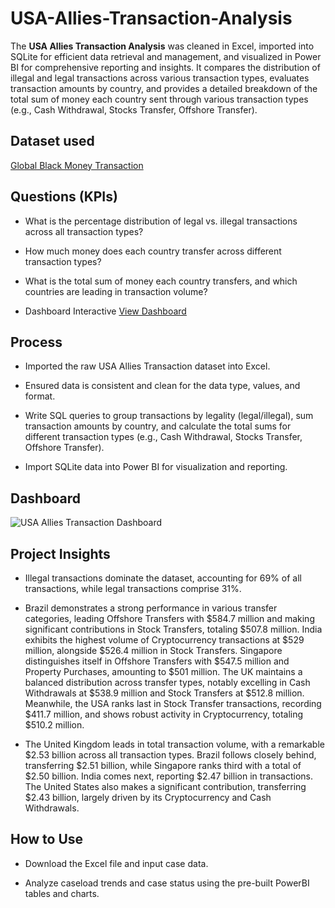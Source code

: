# USA-Allies-Transaction-Analysis
The **USA Allies Transaction Analysis** was cleaned in Excel, imported into SQLite for efficient data retrieval and management, and visualized in Power BI for comprehensive reporting and insights. It compares the distribution of illegal and legal transactions across various transaction types, evaluates transaction amounts by country, and provides a detailed breakdown of the total sum of money each country sent through various transaction types (e.g., Cash Withdrawal, Stocks Transfer, Offshore Transfer).


## Dataset used

[Global Black Money Transaction](https://github.com/AndreaAnalytics/USA-Allies-Transaction-Dashboard/blob/main/Big_Black_Money_Dataset.csv)


## Questions (KPIs)

- What is the percentage distribution of legal vs. illegal transactions across all transaction types?

- How much money does each country transfer across different transaction types?

- What is the total sum of money each country transfers, and which countries are leading in transaction volume?

- Dashboard Interactive <a href="https://github.com/AndreaAnalytics/USA-Allies-Transaction-Dashboard/blob/main/USA%20Allies%20Transaction%20Dashboard.png">View Dashboard</a>

## Process

- Imported the raw USA Allies Transaction dataset into Excel.

- Ensured data is consistent and clean for the data type, values, and format.

- Write SQL queries to group transactions by legality (legal/illegal), sum transaction amounts by country, and calculate the total sums for different transaction types (e.g., Cash Withdrawal, Stocks Transfer, Offshore Transfer).

- Import SQLite data into Power BI for visualization and reporting.


 ## Dashboard

![USA Allies Transaction Dashboard](https://github.com/user-attachments/assets/6f6cb0ea-f600-4b49-9b80-290a5119d99e)


## Project Insights
- Illegal transactions dominate the dataset, accounting for 69% of all transactions, while legal transactions comprise 31%.

- Brazil demonstrates a strong performance in various transfer categories, leading Offshore Transfers with $584.7 million and making significant contributions in Stock Transfers, totaling $507.8 million. India exhibits the highest volume of Cryptocurrency transactions at $529 million, alongside $526.4 million in Stock Transfers. Singapore distinguishes itself in Offshore Transfers with $547.5 million and Property Purchases, amounting to $501 million. The UK maintains a balanced distribution across transfer types, notably excelling in Cash Withdrawals at $538.9 million and Stock Transfers at $512.8 million. Meanwhile, the USA ranks last in Stock Transfer transactions, recording $411.7 million, and shows robust activity in Cryptocurrency, totaling $510.2 million.

- The United Kingdom leads in total transaction volume, with a remarkable $2.53 billion across all transaction types. Brazil follows closely behind, transferring $2.51 billion, while Singapore ranks third with a total of $2.50 billion. India comes next, reporting $2.47 billion in transactions. The United States also makes a significant contribution, transferring $2.43 billion, largely driven by its Cryptocurrency and Cash Withdrawals.


## How to Use
- Download the Excel file and input case data.

- Analyze caseload trends and case status using the pre-built PowerBI tables and charts.
